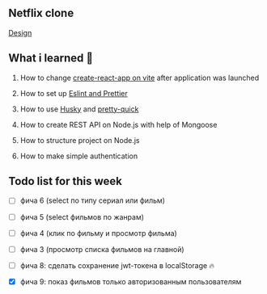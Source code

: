 ## Netflix clone


[Design](https://www.figma.com/file/6ry5jlt0yHsg1RvSUHG3CM/Netflix-Langing-Page-UI-Clone-(Community)?node-id=53%3A124&t=SY0BINP7Oslo4iPL-0)

## What i learned 🧠

1. How to change [create-react-app on vite](https://cathalmacdonnacha.com/migrating-from-create-react-app-cra-to-vite) after application was launched 

2. How to set up [Eslint and Prettier](https://cathalmacdonnacha.com/setting-up-eslint-prettier-in-vitejs)

3. How to use [Husky](https://github.com/typicode/husky) and [pretty-quick](https://github.com/azz/pretty-quick) 

4. How to create REST API on Node.js with help of Mongoose

5. How to structure project on Node.js

6. How to make simple authentication


## Todo list for this week 

- [ ] фича 6 (select по типу сериал или фильм)

- [ ] фича 5 (select фильмов по жанрам)

- [ ] фича 4 (клик по фильму и просмотр фильма)

- [ ] фича 3 (просмотр списка фильмов на главной)

- [ ] фича 8: сделать сохранение jwt-токена в localStorage 🔥

- [x] фича 9: показ фильмов только авторизованным пользователям
